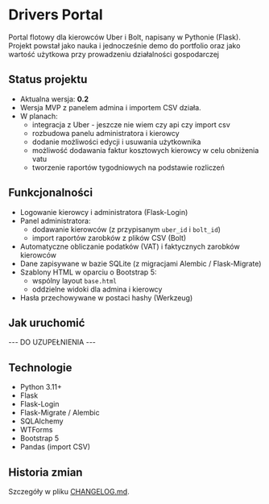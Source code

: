 # Drivers Portal

Portal flotowy dla kierowców Uber i Bolt, napisany w Pythonie (Flask).  
Projekt powstał jako nauka i jednocześnie demo do portfolio oraz jako wartość użytkowa przy prowadzeniu działalności gospodarczej

## Status projektu

- Aktualna wersja: **0.2**
- Wersja MVP z panelem admina i importem CSV działa.
- W planach:
  - integracja z Uber - jeszcze nie wiem czy api czy import csv
  - rozbudowa panelu administratora i kierowcy
  - dodanie możliwości edycji i usuwania użytkownika
  - możliwość dodawania faktur kosztowych kierowcy w celu obniżenia vatu
  - tworzenie raportów tygodniowych na podstawie rozliczeń

## Funkcjonalności

- Logowanie kierowcy i administratora (Flask-Login)
- Panel administratora:
  - dodawanie kierowców (z przypisanym `uber_id` i `bolt_id`)
  - import raportów zarobków z plików CSV (Bolt)
- Automatyczne obliczanie podatków (VAT) i faktycznych zarobków kierowców
- Dane zapisywane w bazie SQLite (z migracjami Alembic / Flask-Migrate)
- Szablony HTML w oparciu o Bootstrap 5:
  - wspólny layout `base.html`
  - oddzielne widoki dla admina i kierowcy
- Hasła przechowywane w postaci hashy (Werkzeug)

## Jak uruchomić
 --- DO UZUPEŁNIENIA ---

## Technologie
- Python 3.11+
- Flask
- Flask-Login
- Flask-Migrate / Alembic
- SQLAlchemy
- WTForms
- Bootstrap 5
- Pandas (import CSV)

## Historia zmian
Szczegóły w pliku [CHANGELOG.md](CHANGELOG.md).